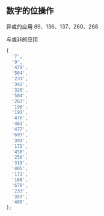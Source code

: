 ## 数字的位操作

异或的应用 89、136、137、260、268

与或非的应用 

```js
[
  '7',
  '9',
  '479',
  '564',
  '231',
  '342',
  '326',
  '504',
  '263',
  '190',
  '191',
  '476',
  '461',
  '477',
  '693',
  '393',
  '172',
  '458',
  '258',
  '319',
  '405',
  '171',
  '168',
  '670',
  '233',
  '357',
  '400',
];
```
